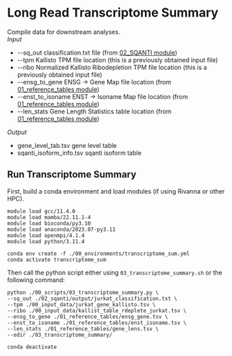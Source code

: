 # Long Read Transcriptome Summary <br />
Compile data for downstream analyses. <br />
_Input_
- --sq_out	classification.txt file (from [02_SQANTI module](https://github.com/efwatts/LRP_Troubleshooting/tree/main/02_SQANTI))
- --tpm	Kallisto TPM file location	(this is a previously obtained input file)
- --ribo	Normalized Kallisto Ribodepletion TPM file location	 (this is a previously obtained input file)
- --ensg_to_gene	ENSG -> Gene Map file location (from [01_reference_tables module](https://github.com/efwatts/LRP_Troubleshooting/tree/main/01_reference_tables))
- --enst_to_isoname	ENST -> Isoname Map file location	(from [01_reference_tables module](https://github.com/efwatts/LRP_Troubleshooting/tree/main/01_reference_tables))
- --len_stats	Gene Length Statistics table location (from [01_reference_tables module](https://github.com/efwatts/LRP_Troubleshooting/tree/main/01_reference_tables))

_Output_
- gene_level_tab.tsv	gene level table	
- sqanti_isoform_info.tsv	sqanti isoform table


## Run Transcriptome Summary
First, build a conda environment and load modules (if using Rivanna or other HPC). <br />
```
module load gcc/11.4.0
module load mamba/22.11.1-4
module load bioconda/py3.10
module load anaconda/2023.07-py3.11
module load openmpi/4.1.4
module load python/3.11.4

conda env create -f ./00_environments/transcriptome_sum.yml
conda activate transcriptome_sum
```
Then call the python script either using `03_transcriptome_summary.sh` or the following command: <br />
```
python ./00_scripts/03_transcriptome_summary.py \
--sq_out ./02_sqanti/output/jurkat_classification.txt \
--tpm ./00_input_data/jurkat_gene_kallisto.tsv \
--ribo ./00_input_data/kallist_table_rdeplete_jurkat.tsv \
--ensg_to_gene ./01_reference_tables/ensg_gene.tsv \
--enst_to_isoname ./01_reference_tables/enst_isoname.tsv \
--len_stats ./01_reference_tables/gene_lens.tsv \
--odir ./03_transcriptome_summary/

conda deactivate
```
